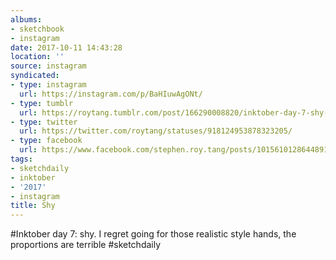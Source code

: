 ```yaml
---
albums:
- sketchbook
- instagram
date: 2017-10-11 14:43:28
location: ''
source: instagram
syndicated:
- type: instagram
  url: https://instagram.com/p/BaHIuwAgONt/
- type: tumblr
  url: https://roytang.tumblr.com/post/166290008820/inktober-day-7-shy-i-regret-going-for-those
- type: twitter
  url: https://twitter.com/roytang/statuses/918124953878323205/
- type: facebook
  url: https://www.facebook.com/stephen.roy.tang/posts/10156101286448912:0
tags:
- sketchdaily
- inktober
- '2017'
- instagram
title: Shy
---
```


#Inktober day 7: shy. I regret going for those realistic style hands, the proportions are terrible #sketchdaily